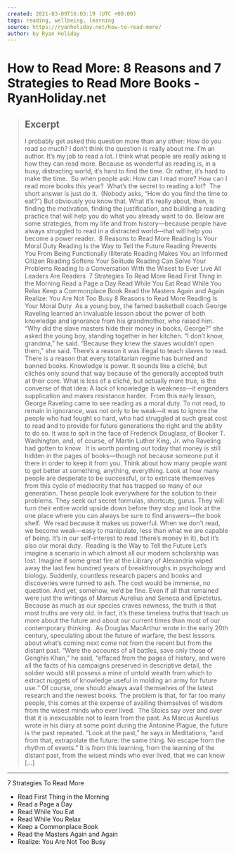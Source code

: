 ```yaml
---
created: 2021-03-09T16:03:19 (UTC +00:00)
tags: reading, wellbeing, learning
source: https://ryanholiday.net/how-to-read-more/
author: by Ryan Holiday
---
```


# How to Read More: 8 Reasons and 7 Strategies to Read More Books - RyanHoliday.net

> ## Excerpt
> I probably get asked this question more than any other: How do you read so much? I don’t think the question is really about me. I’m an author. It’s my job to read a lot. I think what people are really asking is how they can read more. Because as wonderful as reading is, in a busy, distracting world, it’s hard to find the time. Or rather, it’s hard to make the time.  So when people ask: How can I read more? How can I read more books this year?  What’s the secret to reading a lot?  The short answer is just do it.  (Nobody asks, “How do you find the time to eat?”) But obviously you know that. What it’s really about, then, is finding the motivation, finding the justification, and building a reading practice that will help you do what you already want to do. Below are some strategies, from my life and from history—because people have always struggled to read in a distracted world—that will help you become a power reader.  8 Reasons to Read More Reading Is Your Moral Duty Reading Is the Way to Tell the Future Reading Prevents You From Being Functionally Illiterate Reading Makes You an Informed Citizen Reading Softens Your Solitude Reading Can Solve Your Problems Reading Is a Conversation With the Wisest to Ever Live All Leaders Are Readers  7 Strategies To Read More Read First Thing in the Morning Read a Page a Day Read While You Eat Read While You Relax Keep a Commonplace Book Read the Masters Again and Again Realize: You Are Not Too Busy 8 Reasons to Read More Reading Is Your Moral Duty  As a young boy, the famed basketball coach George Raveling learned an invaluable lesson about the power of both knowledge and ignorance from his grandmother, who raised him.  “Why did the slave masters hide their money in books, George?” she asked the young boy, standing together in her kitchen. “I don’t know, grandma,” he said. “Because they knew the slaves wouldn’t open them,” she said. There’s a reason it was illegal to teach slaves to read. There is a reason that every totalitarian regime has burned and banned books. Knowledge is power. It sounds like a cliché, but clichés only sound that way because of the generally accepted truth at their core. What is less of a cliché, but actually more true, is the converse of that idea: A lack of knowledge is weakness—it engenders supplication and makes resistance harder.  From this early lesson, George Raveling came to see reading as a moral duty. To not read, to remain in ignorance, was not only to be weak—it was to ignore the people who had fought so hard, who had struggled at such great cost to read and to provide for future generations the right and the ability to do so. It was to spit in the face of Frederick Douglass, of Booker T. Washington, and, of course, of Martin Luther King, Jr. who Raveling had gotten to know.  It is worth pointing out today that money is still hidden in the pages of books—though not because someone put it there in order to keep it from you. Think about how many people want to get better at something, anything, everything. Look at how many people are desperate to be successful, or to extricate themselves from this cycle of mediocrity that has trapped so many of our generation. These people look everywhere for the solution to their problems. They seek out secret formulas, shortcuts, gurus. They will turn their entire world upside down before they stop and look at the one place where you can always be sure to find answers—the book shelf.  We read because it makes us powerful. When we don’t read, we become weak—easy to manipulate, less than what we are capable of being. It’s in our self-interest to read (there’s money in it), but it’s also our moral duty.  Reading Is the Way to Tell the Future Let’s imagine a scenario in which almost all our modern scholarship was lost. Imagine if some great fire at the Library of Alexandria wiped away the last few hundred years of breakthroughs in psychology and biology. Suddenly, countless research papers and books and discoveries were turned to ash. The cost would be immense, no question. And yet, somehow, we’d be fine. Even if all that remained were just the writings of Marcus Aurelius and Seneca and Epictetus. Because as much as our species craves newness, the truth is that most truths are very old. In fact, it’s these timeless truths that teach us more about the future and about our current times than most of our contemporary thinking.  As Douglas MacArthur wrote in the early 20th century, speculating about the future of warfare, the best lessons about what’s coming next come not from the recent but from the distant past. “Were the accounts of all battles, save only those of Genghis Khan,” he said, “effaced from the pages of history, and were all the facts of his campaigns preserved in descriptive detail, the soldier would still possess a mine of untold wealth from which to extract nuggets of knowledge useful in molding an army for future use.“ Of course, one should always avail themselves of the latest research and the newest books. The problem is that, for far too many people, this comes at the expense of availing themselves of wisdom from the wisest minds who ever lived.  The Stoics say over and over that it is inexcusable not to learn from the past. As Marcus Aurelius wrote in his diary at some point during the Antonine Plague, the future is the past repeated. “Look at the past,” he says in Meditations, “and from that, extrapolate the future: the same thing. No escape from the rhythm of events.” It is from this learning, from the learning of the distant past, from the wisest minds who ever lived, that we can know [...]

---
 7 Strategies To Read More

-   Read First Thing in the Morning
-   Read a Page a Day
-   Read While You Eat
-   Read While You Relax
-   Keep a Commonplace Book
-   Read the Masters Again and Again
-   Realize: You Are Not Too Busy
